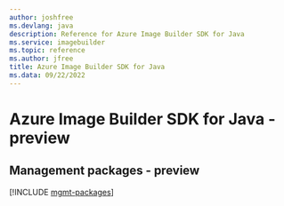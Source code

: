 ```yaml
---
author: joshfree
ms.devlang: java
description: Reference for Azure Image Builder SDK for Java
ms.service: imagebuilder
ms.topic: reference
ms.author: jfree
title: Azure Image Builder SDK for Java
ms.data: 09/22/2022
---
```

# Azure Image Builder SDK for Java - preview

## Management packages - preview
[!INCLUDE [mgmt-packages](image-builder-mgmt-index.md)]